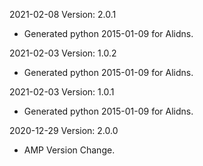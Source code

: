 2021-02-08 Version: 2.0.1
- Generated python 2015-01-09 for Alidns.

2021-02-03 Version: 1.0.2
- Generated python 2015-01-09 for Alidns.

2021-02-03 Version: 1.0.1
- Generated python 2015-01-09 for Alidns.

2020-12-29 Version: 2.0.0
- AMP Version Change.

